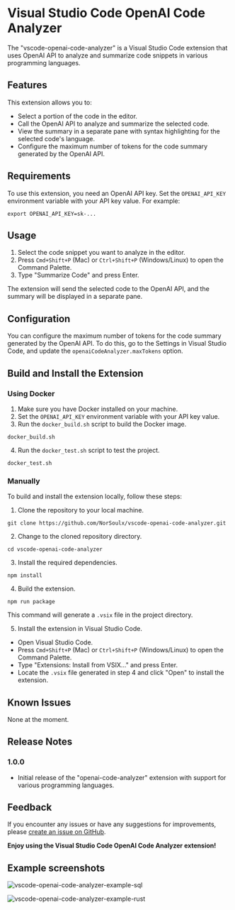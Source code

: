 # Visual Studio Code OpenAI Code Analyzer

The "vscode-openai-code-analyzer" is a Visual Studio Code extension that uses OpenAI API to analyze and summarize code snippets in various programming languages.

## Features

This extension allows you to:

- Select a portion of the code in the editor.
- Call the OpenAI API to analyze and summarize the selected code.
- View the summary in a separate pane with syntax highlighting for the selected code's language.
- Configure the maximum number of tokens for the code summary generated by the OpenAI API.

## Requirements

To use this extension, you need an OpenAI API key. Set the `OPENAI_API_KEY` environment variable with your API key value. For example:
```
export OPENAI_API_KEY=sk-...
```
## Usage

1. Select the code snippet you want to analyze in the editor.
2. Press `Cmd+Shift+P` (Mac) or `Ctrl+Shift+P` (Windows/Linux) to open the Command Palette.
3. Type "Summarize Code" and press Enter.

The extension will send the selected code to the OpenAI API, and the summary will be displayed in a separate pane.

## Configuration

You can configure the maximum number of tokens for the code summary generated by the OpenAI API. To do this, go to the Settings in Visual Studio Code, and update the `openaiCodeAnalyzer.maxTokens` option.

## Build and Install the Extension

### Using Docker

1. Make sure you have Docker installed on your machine.
2. Set the `OPENAI_API_KEY` environment variable with your API key value.
3. Run the `docker_build.sh` script to build the Docker image.
```
docker_build.sh
```
4. Run the `docker_test.sh` script to test the project.
```
docker_test.sh
```

### Manually

To build and install the extension locally, follow these steps:

1. Clone the repository to your local machine.
```
git clone https://github.com/NorSoulx/vscode-openai-code-analyzer.git
```

2. Change to the cloned repository directory.

```
cd vscode-openai-code-analyzer
```

3. Install the required dependencies.

```
npm install
```

4. Build the extension.

```
npm run package
```

This command will generate a `.vsix` file in the project directory.

5. Install the extension in Visual Studio Code.

- Open Visual Studio Code.
- Press `Cmd+Shift+P` (Mac) or `Ctrl+Shift+P` (Windows/Linux) to open the Command Palette.
- Type "Extensions: Install from VSIX..." and press Enter.
- Locate the `.vsix` file generated in step 4 and click "Open" to install the extension.

## Known Issues

None at the moment.

## Release Notes

### 1.0.0

- Initial release of the "openai-code-analyzer" extension with support for various programming languages.

## Feedback

If you encounter any issues or have any suggestions for improvements, please [create an issue on GitHub](https://github.com/NorSoulx/vscode-openai-code-analyzer/issues).

**Enjoy using the Visual Studio Code OpenAI Code Analyzer extension!**

## Example screenshots

![vscode-openai-code-analyzer-example-sql](https://user-images.githubusercontent.com/4839848/235433013-b71bfd1e-c105-4a53-8e50-63d483f82fc4.png)

![vscode-openai-code-analyzer-example-rust](https://user-images.githubusercontent.com/4839848/235433439-21b8cee3-b0a9-4fe7-8890-02128cb8c5bb.png)



